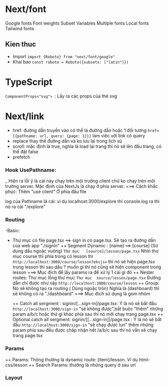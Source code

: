 # Next/font

Google fonts
Font weights
Subset
Variables
Multiple fonts
Local fonts
Tailwind fonts

## Kien thuc

- Import
  `import {Roboto} from "next/font/google"`
- Khai bao
  `const roboto = Roboto({subsets: ["latin"]})`

# TypeScript

`ComponentProps<"svg"> `: Lấy ra các props của thẻ svg

# Next/link

- href: đường dẫn truyền vào có thể là đường dẫn hoặc 1 đối tương
  `href={{pathname: url, query: {page: 1}}}`
  làm viêc với link có query
- replace thay thế đường dẫn và ko lưu lại trong lịch sủ
- scroll: mặc định là true, nghĩa là load lại trang thì nó sẽ lên đầu trang, có thể đặt false
- prefetch

### Hook UsePathname:

\_ Hiện ra lỗi ý là cái này chạy trên mội trường client chứ ko chạy trên môi trường server. Mặc định của NextJs là chạy ở phía server.
===> Cách khắc phục:
Thêm "use client" Ở phía đầu file

log của Pathname là cái: ví dụ localhost:3000/explore thì console.log ra thì nó ra cái "/explore"

### Routing

-Basic:

- Thư mục có file page.tsx ==> sign in có page.tsx. Sẽ tạo ra đường dẫn của web app "./signin"
  ++ Segment Dynamic : [name] ==> [course] (Sử dụng dấu ngoặc vuông)
  `Thư mục   [source]/lesson/page.tsx`
  Nhìn thư mục course thì phía trong có lesson thì `http://localhost:3000/course/lesson?eksjs=` thì nó sẽ hiện page.tsx trong lesson thì sau dấu ? muốn gì thì nó cũng sẽ hiện component trong lesson ===> Mục đích để lấy params ra để xử lý 1 cái gì đó
  ++ Nester routes: Thư mục lồng thư mục
  `Thư mục  source/lesson/page.tsx`
  Đường dẫn chỉ được như vậy `http://localhost:3000/course/lesson`
  ++ Group: Nó sẽ không tạo ra routing ( Dùng ngoặc tròn)
  Nghĩa là (dashboard) thì sẽ không có ra "./dashboard" ===> Mục đích sử dụng là gom nhóm

  ++ Catch all sergment : signin/[...sign-in]/page.tsx: Ý là nó sẽ bắt đầu `http://localhost:3000/sign-in` "sẽ không được",bắt buộc "thêm" những param a/b/c hoặc thứ gì khác phía sau thì nó mới chạy trang page.tsx
  ++ Optional catch all sergment: signin/[[...sign-in]]/page.tsx : Ý là nó sẽ bắt đầu `http://localhost:3000/sign-in` "sẽ chạy được lun" thêm những param phía sau đều được chấp nhận hết /a/b/c sau thì nó vẫn sẽ chạy trang page.tsx

### Params

++ Params: Thông thường là dynamic route: [item]/lesson. Ví dụ html-css/lesson
++ Search Params: thường là nhừng query ở sau url

### Layout
